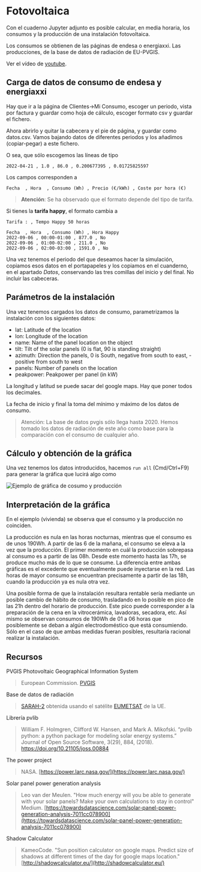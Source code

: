 # Fotovoltaica

Con el cuaderno Jupyter adjunto es posible calcular, en media horaria, los consumos y la producción de una instalación fotovoltaica.

Los consumos se obtienen de las páginas de endesa o energiaxxi. Las producciones, de la base de datos de radiación de EU-PVGIS.

Ver el vídeo de [youtube](https://www.youtube.com/watch?v=IwvNvcPrDFc).


## Carga de datos de consumo de endesa y energiaxxi

Hay que ir a la página de Clientes->Mi Consumo, escoger un periodo, vista por factura y guardar como hoja de cálculo, escoger formato csv y guardar el fichero.

Ahora abrirlo y quitar la cabecera y el pie de página, y guardar como datos.csv. Vamos bajando datos de diferentes periodos y los añadimos (copiar-pegar) a este fichero.

O sea, que sólo escogemos las líneas de tipo 

```csv
2022-04-21 , 1.0 , 86.0 , 0.200677395 , 0.01725825597
```

Los campos corresponden a 

```Fecha  , Hora  , Consumo (Wh) , Precio (€/kWh) , Coste por hora (€)```


> **Atención**: Se ha observado que el formato depende del tipo de tarifa.

Si tienes la **tarifa happy**, el formato cambia a 

```
Tarifa : , Tempo Happy 50 horas 

Fecha  , Hora  , Consumo (Wh) , Hora Happy 
2022-09-06 , 00:00-01:00 , 877.0 , No 
2022-09-06 , 01:00-02:00 , 211.0 , No 
2022-09-06 , 02:00-03:00 , 1591.0 , No 
```

Una vez tenemos el periodo del que deseamos hacer la simulación, copiamos esos datos en el portapapeles y los copiamos en el cuanderno, en el apartado *Datos*, conservando las tres comillas del inicio y del final. No incluir las cabeceras.

## Parámetros de la instalación

Una vez tenemos cargados los datos de consumo, parametrizamos la instalación con los siguientes datos:

- lat: Latitude of the location
- lon: Longitude of the location
- name: Name of the panel location on the object
- tilt: Tilt of the solar panels (0 is flat, 90 is standing straight)
- azimuth: Direction the panels, 0 is South, negative from south to east, - positive from south to west
- panels: Number of panels on the location
- peakpower: Peakpower per panel (in kW)

La longitud y latitud se puede sacar del google maps. Hay que poner todos los decimales.

La fecha de inicio y final la toma del mínimo y máximo de los datos de consumo.

> Atención: La base de datos pvgis sólo llega hasta 2020. Hemos tomado los datos de radiación de este año como base para la comparación con el consumo de cualquier año.

## Cálculo y obtención de la gráfica

Una vez tenemos los datos introducidos, hacemos `run all` (Cmd/Ctrl+F9) para generar la gráfica que lucirá algo como

![Ejemplo de gráfica de cosumo y producción](https://github.com/pvilas/fotovoltaica/blob/main/prod-consumo.png)

## Interpretación de la gráfica

En el ejemplo (vivienda) se observa que el consumo y la producción no coinciden.

La producción es nula en las horas nocturnas, mientras que el consumo es de unos 190Wh. A partir de las 6 de la mañana, el consumo se eleva a la vez que la producción. El primer momento en cuál la producción sobrepasa al consumo es a partir de las 08h. Desde este momento hasta las 17h, se produce mucho más de lo que se consume. La diferencia entre ambas gráficas es el excedente que eventualmente puede inyectarse en la red. Las horas de mayor consumo se encuentran precisamente a partir de las 18h, cuando la producción ya es nula otra vez.

Una posible forma de que la instalación resultara rentable sería mediante un posible cambio de hábito de consumo, trasladando en lo posible en pico de las 21h dentro del horario de producción. Este pico puede corresponder a la preparación de la cena en la vitrocerámica, lavadoras, secadora, etc. Así mismo se observan consumos de 190Wh de 01 a 06 horas que posiblemente se deban a algún electrodoméstico que está consumiendo. Sólo en el caso de que ambas medidas fueran posibles, resultaría racional realizar la instalación.

## Recursos

PVGIS Photovoltaic Geographical Information System
> European Commission. [PVGIS](https://joint-research-centre.ec.europa.eu/pvgis-photovoltaic-geographical-information-system_en)

Base de datos de radiación 
> [SARAH-2](https://joint-research-centre.ec.europa.eu/pvgis-photovoltaic-geographical-information-system/pvgis-data-download/sarah-2-solar-radiation-data_en) obtenida usando el satélite [EUMETSAT](https://wui.cmsaf.eu/safira/action/viewDoiDetails?acronym=SARAH_V002) de la UE.

Librería pvlib
> William F. Holmgren, Clifford W. Hansen, and Mark A. Mikofski. “pvlib python: a python package for modeling solar energy systems.” Journal of Open Source Software, 3(29), 884, (2018). https://doi.org/10.21105/joss.00884

The power project
> NASA. [https://power.larc.nasa.gov/](https://power.larc.nasa.gov/)

Solar panel power generation analysis
> Leo van der Meulen. "How much energy will you be able to generate with your solar panels? Make your own calculations to stay in control" Medium. [https://towardsdatascience.com/solar-panel-power-generation-analysis-7011cc078900](https://towardsdatascience.com/solar-panel-power-generation-analysis-7011cc078900)

Shadow Calculator
> KameoCode. "Sun position calculator on google maps.
Predict size of shadows at different times of the day for google maps location." [http://shadowcalculator.eu/](http://shadowcalculator.eu/)
